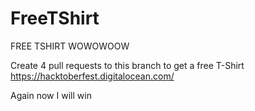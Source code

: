 # FreeTShirt
FREE TSHIRT WOWOWOOW


Create 4 pull requests to this branch to get a free T-Shirt
https://hacktoberfest.digitalocean.com/


Again now I will win
